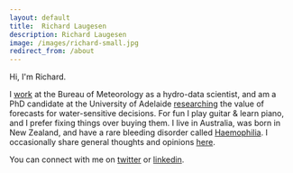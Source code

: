 ```yaml
---
layout: default
title:  Richard Laugesen
description: Richard Laugesen
image: /images/richard-small.jpg
redirect_from: /about
---
```


Hi, I'm Richard.

I [work](https://www.linkedin.com/in/richardlaugesen/) at the Bureau of Meteorology as a hydro-data scientist, and am a PhD candidate at the University of Adelaide [researching](/research) the value of forecasts for water-sensitive decisions. For fun I play guitar & learn piano, and I prefer fixing things over buying them. I live in Australia, was born in New Zealand, and have a rare bleeding disorder called [Haemophilia](https://www.haemophilia.org.au/about-bleeding-disorders/fast-facts). I occasionally share general thoughts and opinions [here](/writing). 

You can connect with me on [twitter](https://twitter.com/richardlaugesen) or [linkedin](https://www.linkedin.com/in/richardlaugesen/).
